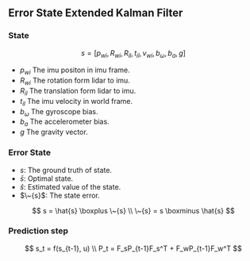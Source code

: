 ## Error State Extended Kalman Filter

### State
$$ 
s = [p_{wi}, R_{wi}, R_{il}, t_{il}, v_{wi}, b_{\omega}, b_a, g] \tag{1}
$$

* $p_{wi}$ The imu positon in imu frame.
* $R_{wi}$ The rotation form lidar to imu.
* $R_{il}$ The translation form lidar to imu.
* $t_{il}$ The imu velocity in world frame.
* $b_{\omega}$ The gyroscope bias.
* $b_a$ The accelerometer bias.
* $g$ The gravity vector.

### Error State

* $s$: The ground truth of state.
* $\bar{s}$: Optimal state.
* $\hat{s}$: Estimated value of the state.
* $\~{s}$: The state error.

$$ 
s = \hat{s} \boxplus \~{s} \\
\~{s} = s \boxminus \hat{s}
$$

### Prediction step

$$
s_t = f(s_{t-1}, u) \\
P_t = F_sP_{t-1}F_s^T + F_wP_{t-1}F_w^T
$$